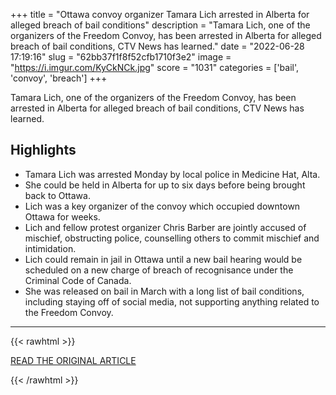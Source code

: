 +++
title = "Ottawa convoy organizer Tamara Lich arrested in Alberta for alleged breach of bail conditions"
description = "Tamara Lich, one of the organizers of the Freedom Convoy, has been arrested in Alberta for alleged breach of bail conditions, CTV News has learned."
date = "2022-06-28 17:19:16"
slug = "62bb37f1f8f52cfb1710f3e2"
image = "https://i.imgur.com/KyCkNCk.jpg"
score = "1031"
categories = ['bail', 'convoy', 'breach']
+++

Tamara Lich, one of the organizers of the Freedom Convoy, has been arrested in Alberta for alleged breach of bail conditions, CTV News has learned.

## Highlights

- Tamara Lich was arrested Monday by local police in Medicine Hat, Alta.
- She could be held in Alberta for up to six days before being brought back to Ottawa.
- Lich was a key organizer of the convoy which occupied downtown Ottawa for weeks.
- Lich and fellow protest organizer Chris Barber are jointly accused of mischief, obstructing police, counselling others to commit mischief and intimidation.
- Lich could remain in jail in Ottawa until a new bail hearing would be scheduled on a new charge of breach of recognisance under the Criminal Code of Canada.
- She was released on bail in March with a long list of bail conditions, including staying off of social media, not supporting anything related to the Freedom Convoy.

---

{{< rawhtml >}}
  <p class="article-category">
    <a target="_blank" href="https://www.ctvnews.ca/canada/ottawa-convoy-organizer-tamara-lich-arrested-in-alberta-for-alleged-breach-of-bail-conditions-1.5965750">READ THE ORIGINAL ARTICLE</a>
  </p>
{{< /rawhtml >}}
